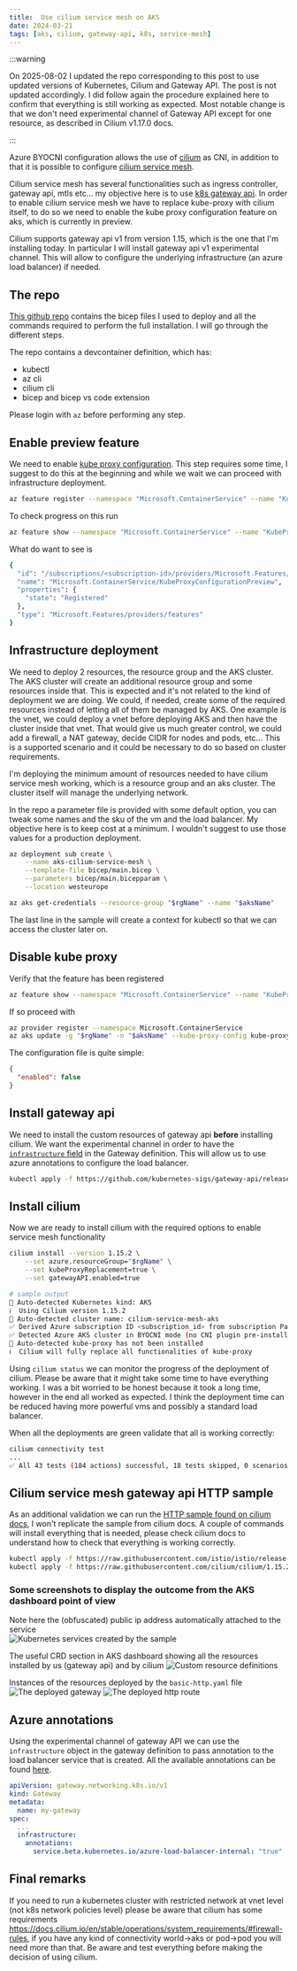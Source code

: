 ```yaml
---
title:  Use cilium service mesh on AKS
date: 2024-03-21
tags: [aks, cilium, gateway-api, k8s, service-mesh]
---
```


:::warning

On 2025-08-02 I updated the repo corresponding to this post to use updated versions of Kubernetes, Cilium and Gateway API. The post is not updated accordingly. I did follow again the procedure explained here to confirm that everything is still working as expected. Most notable change is that we don't need experimental channel of Gateway API except for one resource, as described in Cilium v1.17.0 docs.

:::

Azure BYOCNI configuration allows the use of [cilium](https://cilium.io/) as CNI, in addition to that it is possible to configure [cilium service mesh](https://docs.cilium.io/en/stable/network/servicemesh/#servicemesh-root).

Cilium service mesh has several functionalities such as ingress controller, gateway api, mtls etc... my objective here is to use [k8s gateway api](https://gateway-api.sigs.k8s.io/). In order to enable cilium service mesh we have to replace kube-proxy with cilium itself, to do so we need to enable the kube proxy configuration feature on aks, which is currently in preview.

Cilium supports gateway api v1 from version 1.15, which is the one that I'm installing today. In particular I will install gateway api v1 experimental channel. This will allow to configure the underlying infrastructure (an azure load balancer) if needed. 

<!-- truncate -->

## The repo

[This github repo](https://github.com/davidelettieri/aks-cilium-service-mesh) contains the bicep files I used to deploy and all the commands required to perform the full installation. I will go through the different steps.

The repo contains a devcontainer definition, which has:
- kubectl
- az cli
- cilium cli
- bicep and bicep vs code extension

Please login with `az` before performing any step.

## Enable preview feature

We need to enable [kube proxy configuration](https://learn.microsoft.com/en-us/azure/aks/configure-kube-proxy). This step requires some time, I suggest to do this at the beginning and while we wait we can proceed with infrastructure deployment.

```bash title="Install preview kube proxy configuration feature"
az feature register --namespace "Microsoft.ContainerService" --name "KubeProxyConfigurationPreview"
```

To check progress on this run

```bash title="Check feature registration status"
az feature show --namespace "Microsoft.ContainerService" --name "KubeProxyConfigurationPreview"
```

What do want to see is

```bash title="Feature is registered"
{
  "id": "/subscriptions/<subscription-id>/providers/Microsoft.Features/providers/Microsoft.ContainerService/features/KubeProxyConfigurationPreview",
  "name": "Microsoft.ContainerService/KubeProxyConfigurationPreview",
  "properties": {
    "state": "Registered"
  },
  "type": "Microsoft.Features/providers/features"
}
```

## Infrastructure deployment

We need to deploy 2 resources, the resource group and the AKS cluster. The AKS cluster will create an additional resource group and some resources inside that. This is expected and it's not related to the kind of deployment we are doing. We could, if needed, create some of the required resources instead of letting all of them be managed by AKS. One example is the vnet, we could deploy a vnet before deploying AKS and then have the cluster inside that vnet. That would give us much greater control, we could add a firewall, a NAT gateway, decide CIDR for nodes and pods, etc... This is a supported scenario and it could be necessary to do so based on cluster requirements.

I'm deploying the minimum amount of resources needed to have cilium service mesh working, which is a resource group and an aks cluster. The cluster itself will manage the underlying network.

In the repo a parameter file is provided with some default option, you can tweak some names and the sku of the vm and the load balancer. My objective here is to keep cost at a minimum. I wouldn't suggest to use those values for a production deployment.

```bash title="Deploy AKS"
az deployment sub create \
    --name aks-cilium-service-mesh \
    --template-file bicep/main.bicep \
    --parameters bicep/main.bicepparam \
    --location westeurope

az aks get-credentials --resource-group "$rgName" --name "$aksName"
```

The last line in the sample will create a context for kubectl so that we can access the cluster later on.

## Disable kube proxy

Verify that the feature has been registered

```bash title="Check feature registration status"
az feature show --namespace "Microsoft.ContainerService" --name "KubeProxyConfigurationPreview"
```

If so proceed with 


```bash title="Disable kube proxy"
az provider register --namespace Microsoft.ContainerService
az aks update -g "$rgName" -n "$aksName" --kube-proxy-config kube-proxy.json
```

The configuration file is quite simple:

```json title="kube-proxy.json"
{
  "enabled": false
}
```

## Install gateway api

We need to install the custom resources of gateway api **before** installing cilium. We want the experimental channel in order to have the [`infrastructure` field](https://gateway-api.sigs.k8s.io/reference/spec/#gateway.networking.k8s.io/v1.GatewayInfrastructure) in the Gateway definition. This will allow us to use azure annotations to configure the load balancer.

```bash title="Install gateway api with kubectl"
kubectl apply -f https://github.com/kubernetes-sigs/gateway-api/releases/download/v1.0.0/experimental-install.yaml
```

## Install cilium

Now we are ready to install cilium with the required options to enable service mesh functionality

```bash
cilium install --version 1.15.2 \
    --set azure.resourceGroup="$rgName" \
    --set kubeProxyReplacement=true \
    --set gatewayAPI.enabled=true

# sample output
🔮 Auto-detected Kubernetes kind: AKS
ℹ️  Using Cilium version 1.15.2
🔮 Auto-detected cluster name: cilium-service-mesh-aks
✅ Derived Azure subscription ID <subscription_id> from subscription Pay-As-You-Go
✅ Detected Azure AKS cluster in BYOCNI mode (no CNI plugin pre-installed)
🔮 Auto-detected kube-proxy has not been installed
ℹ️  Cilium will fully replace all functionalities of kube-proxy
```

Using `cilium status` we can monitor the progress of the deployment of cilium. Please be aware that it might take some time to have everything working. I was a bit worried to be honest because it took a long time, however in the end all worked as expected. I think the deployment time can be reduced having more powerful vms and possibly a standard load balancer.

When all the deployments are green validate that all is working correctly:

```bash title="Execute cilium test suite"
cilium connectivity test
...
✅ All 43 tests (184 actions) successful, 18 tests skipped, 0 scenarios skipped.
```

## Cilium service mesh gateway api HTTP sample

As an additional validation we can run the [HTTP sample found on cilium docs](https://docs.cilium.io/en/stable/network/servicemesh/gateway-api/http/), I won't replicate the sample from cilium docs. A couple of commands will install everything that is needed, please check cilium docs to understand how to check that everything is working correctly.

```bash title="Install sample app and gateway"
kubectl apply -f https://raw.githubusercontent.com/istio/istio/release-1.11/samples/bookinfo/platform/kube/bookinfo.yaml
kubectl apply -f https://raw.githubusercontent.com/cilium/cilium/1.15.2/examples/kubernetes/gateway/basic-http.yaml
```

### Some screenshots to display the outcome from the AKS dashboard point of view

Note here the (obfuscated) public ip address automatically attached to the service  
<img src="/img/services.png" alt="Kubernetes services created by the sample" />

The useful CRD section in AKS dashboard showing all the resources installed by us (gateway api) and by cilium
<img src="/img/crd.png" alt="Custom resource definitions" />

Instances of the resources deployed by the `basic-http.yaml` file
<img src="/img/gateway.png" alt="The deployed gateway" />
<img src="/img/http-route.png" alt="The deployed http route" />

## Azure annotations

Using the experimental channel of gateway API we can use the `infrastructure` object in the gateway definition to pass annotation to the load balancer service that is created. All the available annotations can be found [here](https://cloud-provider-azure.sigs.k8s.io/topics/loadbalancer/#loadbalancer-annotations).

```yaml
apiVersion: gateway.networking.k8s.io/v1
kind: Gateway
metadata:
  name: my-gateway
spec:
  ...
  infrastructure:
    annotations:
      service.beta.kubernetes.io/azure-load-balancer-internal: "true"
```

## Final remarks

If you need to run a kubernetes cluster with restricted network at vnet level (not k8s network policies level) please be aware that cilium has some requirements https://docs.cilium.io/en/stable/operations/system_requirements/#firewall-rules, if you have any kind of connectivity world->aks or pod->pod you will need more than that. Be aware and test everything before making the decision of using cilium.